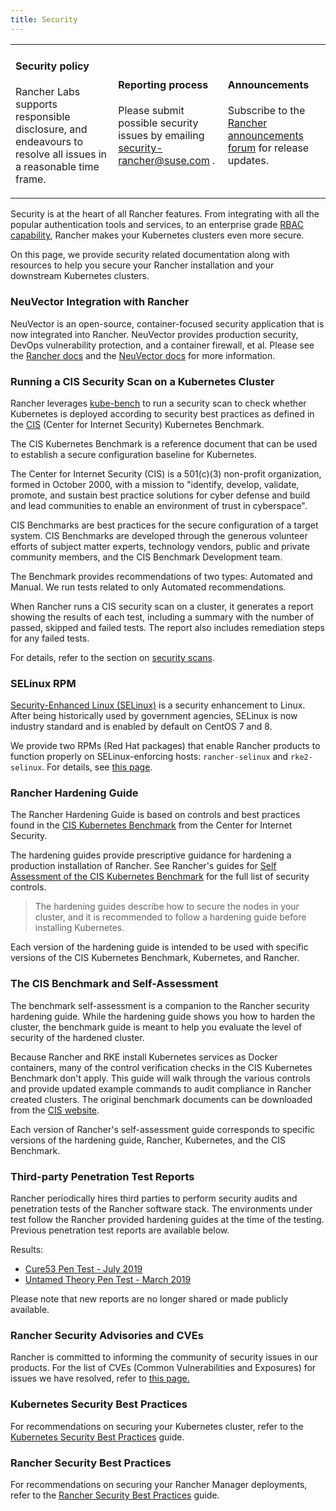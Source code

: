 ```yaml
---
title: Security
---
```


<head>
  <link rel="canonical" href="https://ranchermanager.docs.rancher.com/reference-guides/rancher-security"/>
</head>

<table width="100%">
<tr style={{verticalAlign: 'top'}}>
<td width="30%" style={{border: 'none'}}>
<h4>Security policy</h4>
<p style={{padding: '8px'}}>Rancher Labs supports responsible disclosure, and endeavours to resolve all issues in a reasonable time frame. </p>
</td>
<td width="30%" style={{border: 'none'}}>
<h4>Reporting process</h4>
<p style={{padding: '8px'}}>Please submit possible security issues by emailing <a href="mailto:security-rancher@suse.com">security-rancher@suse.com</a> .</p>
</td>
<td width="30%" style={{border: 'none'}}>
<h4>Announcements</h4>
<p style={{padding:'8px'}}>Subscribe to the <a href="https://forums.rancher.com/c/announcements">Rancher announcements forum</a> for release updates.</p>
</td>
</tr>
</table>

Security is at the heart of all Rancher features. From integrating with all the popular authentication tools and services, to an enterprise grade [RBAC capability](../../how-to-guides/new-user-guides/authentication-permissions-and-global-configuration/manage-role-based-access-control-rbac/manage-role-based-access-control-rbac.md), Rancher makes your Kubernetes clusters even more secure.

On this page, we provide security related documentation along with resources to help you secure your Rancher installation and your downstream Kubernetes clusters.

### NeuVector Integration with Rancher

NeuVector is an open-source, container-focused security application that is now integrated into Rancher. NeuVector provides production security, DevOps vulnerability protection, and a container firewall, et al. Please see the [Rancher docs](../../integrations-in-rancher/neuvector/neuvector.md) and the [NeuVector docs](https://open-docs.neuvector.com/) for more information.

### Running a CIS Security Scan on a Kubernetes Cluster

Rancher leverages [kube-bench](https://github.com/aquasecurity/kube-bench) to run a security scan to check whether Kubernetes is deployed according to security best practices as defined in the [CIS](https://www.cisecurity.org/cis-benchmarks/) (Center for Internet Security) Kubernetes Benchmark.

The CIS Kubernetes Benchmark is a reference document that can be used to establish a secure configuration baseline for Kubernetes.

The Center for Internet Security (CIS) is a 501(c\)(3) non-profit organization, formed in October 2000, with a mission to "identify, develop, validate, promote, and sustain best practice solutions for cyber defense and build and lead communities to enable an environment of trust in cyberspace".

CIS Benchmarks are best practices for the secure configuration of a target system. CIS Benchmarks are developed through the generous volunteer efforts of subject matter experts, technology vendors, public and private community members, and the CIS Benchmark Development team.

The Benchmark provides recommendations of two types: Automated and Manual. We run tests related to only Automated recommendations.

When Rancher runs a CIS security scan on a cluster, it generates a report showing the results of each test, including a summary with the number of passed, skipped and failed tests. The report also includes remediation steps for any failed tests.

For details, refer to the section on [security scans](../../how-to-guides/advanced-user-guides/cis-scan-guides/cis-scan-guides.md).

### SELinux RPM

[Security-Enhanced Linux (SELinux)](https://en.wikipedia.org/wiki/Security-Enhanced_Linux) is a security enhancement to Linux. After being historically used by government agencies, SELinux is now industry standard and is enabled by default on CentOS 7 and 8.

We provide two RPMs (Red Hat packages) that enable Rancher products to function properly on SELinux-enforcing hosts: `rancher-selinux` and `rke2-selinux`. For details, see [this page](selinux-rpm/selinux-rpm.md).

### Rancher Hardening Guide

The Rancher Hardening Guide is based on controls and best practices found in the <a href="https://www.cisecurity.org/benchmark/kubernetes/" target="_blank">CIS Kubernetes Benchmark</a> from the Center for Internet Security.

The hardening guides provide prescriptive guidance for hardening a production installation of Rancher. See Rancher's guides for [Self Assessment of the CIS Kubernetes Benchmark](#the-cis-benchmark-and-self-assessment) for the full list of security controls.

> The hardening guides describe how to secure the nodes in your cluster, and it is recommended to follow a hardening guide before installing Kubernetes.

Each version of the hardening guide is intended to be used with specific versions of the CIS Kubernetes Benchmark, Kubernetes, and Rancher.

### The CIS Benchmark and Self-Assessment

The benchmark self-assessment is a companion to the Rancher security hardening guide. While the hardening guide shows you how to harden the cluster, the benchmark guide is meant to help you evaluate the level of security of the hardened cluster.

Because Rancher and RKE install Kubernetes services as Docker containers, many of the control verification checks in the CIS Kubernetes Benchmark don't apply. This guide will walk through the various controls and provide updated example commands to audit compliance in Rancher created clusters. The original benchmark documents can be downloaded from the [CIS website](https://www.cisecurity.org/benchmark/kubernetes/).

Each version of Rancher's self-assessment guide corresponds to specific versions of the hardening guide, Rancher, Kubernetes, and the CIS Benchmark.

### Third-party Penetration Test Reports

Rancher periodically hires third parties to perform security audits and penetration tests of the Rancher software stack. The environments under test follow the Rancher provided hardening guides at the time of the testing. Previous penetration test reports are available below.

Results:

- [Cure53 Pen Test - July 2019](https://releases.rancher.com/documents/security/pen-tests/2019/RAN-01-cure53-report.final.pdf)
- [Untamed Theory Pen Test - March 2019](https://releases.rancher.com/documents/security/pen-tests/2019/UntamedTheory-Rancher_SecurityAssessment-20190712_v5.pdf)

Please note that new reports are no longer shared or made publicly available.

### Rancher Security Advisories and CVEs

Rancher is committed to informing the community of security issues in our products. For the list of CVEs (Common Vulnerabilities and Exposures) for issues we have resolved, refer to [this page.](security-advisories-and-cves.md)

### Kubernetes Security Best Practices

For recommendations on securing your Kubernetes cluster, refer to the [Kubernetes Security Best Practices](kubernetes-security-best-practices.md) guide.

### Rancher Security Best Practices

For recommendations on securing your Rancher Manager deployments, refer to the [Rancher Security Best Practices](rancher-security-best-practices.md) guide.
